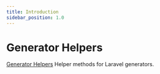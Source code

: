 ```yaml
---
title: Introduction
sidebar_position: 1.0
---
```


# Generator Helpers

[Generator Helpers](https://github.com/Javaabu/generator-helpers) Helper methods for Laravel generators.
